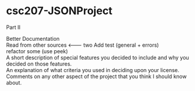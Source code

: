 csc207-JSONProject
==================
  
Part II

Better Documentation  
Read from other sources <--- two 
Add test (general + errors)  
refactor some (use peek)  
A short description of special features you decided to include and why you decided on those features.  
An explanation of what criteria you used in deciding upon your license.  
Comments on any other aspect of the project that you think I should know about.  
